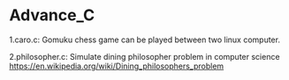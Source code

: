 # Advance_C
1.caro.c: Gomuku chess game can be played between two linux computer.

2.philosopher.c: Simulate dining philosopher problem in computer science https://en.wikipedia.org/wiki/Dining_philosophers_problem
